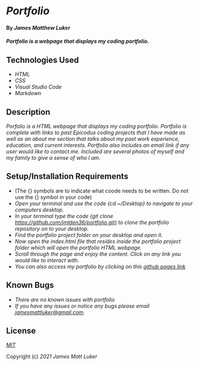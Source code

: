 # _Portfolio_

#### By _**James Matthew Luker**_

#### _Portfolio is a webpage that displays my coding portfolio._

## Technologies Used

* _HTML_
* _CSS_
* _Visual Studio Code_
* _Markdown_

## Description

_Porfolio is a HTML webpage that displays my coding portfolio.  Portfolio is complete with links to past Epicodus coding projects that I have made as well as an about me section that talks about my past work experience, education, and current interests.  Portfolio also includes an email link if any user would like to contact me.  Included are several photos of myself and my family to give a sense of who I am._

## Setup/Installation Requirements

* (The {} symbols are to indicate what coode needs to be written.  Do not use the {} symbol in your code)
* _Open your terminal and use the code {cd ~/Desktop} to navigate to your computers desktop._
* _In your terminal type the code {git clone https://github.com/jmlden36/portfolio.git} to clone the portfolio repository on to your desktop._
* _Find the portfolio project folder on your desktop and open it._
* _Now open the index.html file that resides inside the portfolio project folder which will open the portfolio HTML webpage._
* _Scroll through the page and enjoy the content.  Click on any link you would like to interact with._
* _You can also access my portfolio by clicking on this [github pages link](http://jmlden36.github.io/portfolio)_ 

## Known Bugs

* _There are no known issues with portfolio_
* _If you have any issues or notice any bugs please email [jamesmattluker@gmail.com](mailto:jamesmattluker@gmail.com)._

## License

_[MIT](LICENSE.txt)_

Copyright (c) _2021_ _James Matt Luker_